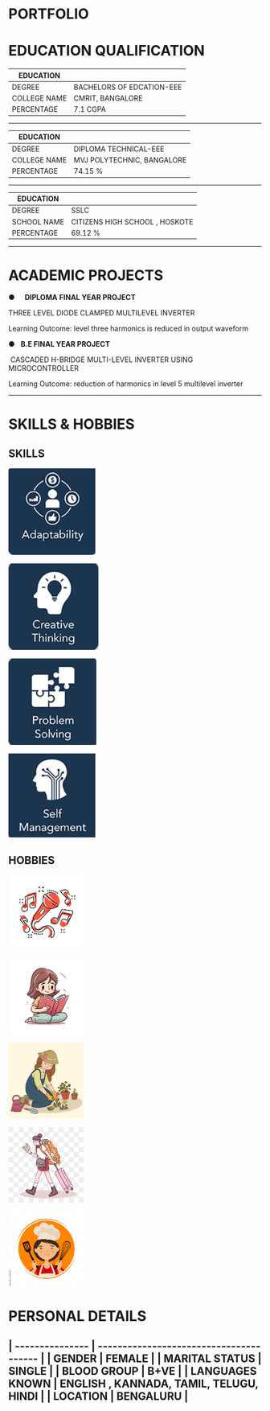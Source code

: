 # PORTFOLIO


# EDUCATION QUALIFICATION


| EDUCATION |  |
| ---- | ---- |
| DEGREE | BACHELORS OF EDCATION-EEE |
| COLLEGE NAME | CMRIT, BANGALORE |
| PERCENTAGE | 7.1 CGPA |

---

| EDUCATION |  |
| ---- | ---- |
| DEGREE | DIPLOMA TECHNICAL-EEE |
| COLLEGE NAME | MVJ POLYTECHNIC, BANGALORE |
| PERCENTAGE | 74.15 % |

---

| EDUCATION   |                                 |
| ----------- | ------------------------------- |
| DEGREE      | SSLC                            |
| SCHOOL NAME | CITIZENS HIGH SCHOOL , HOSKOTE |
| PERCENTAGE  | 69.12 %                         |

----
# ACADEMIC PROJECTS


●     **DIPLOMA** **FINAL YEAR PROJECT**

THREE LEVEL DIODE CLAMPED MULTILEVEL INVERTER

Learning Outcome: level three harmonics is reduced in output waveform

●   **B.E FINAL YEAR PROJECT**

 CASCADED H-BRIDGE MULTI-LEVEL INVERTER USING MICROCONTROLLER

 Learning Outcome: reduction of harmonics in level 5 multilevel inverter

---
# SKILLS & HOBBIES

## SKILLS

![adptability](images/adptability.png)

![creative thinking](images/creative_thinking.png)

![problem sloving](images/problem_sloving.png)

![self management](images/self_management.png)



## HOBBIES

![Music](images/music.jpg)

![reading](images/reading.jpg)

![gardening](images/gardening.jpg)

![travel](images/traveling.jpg)

![cooking](images/cooking.jpg)


# PERSONAL DETAILS

| --------------- | --------------------------------------- |
| GENDER          | FEMALE                                  |
| MARITAL STATUS  | SINGLE                                  |
| BLOOD  GROUP    | B+VE                                    |
| LANGUAGES KNOWN | ENGLISH , KANNADA, TAMIL, TELUGU, HINDI |
| LOCATION        | BENGALURU                               |
---
